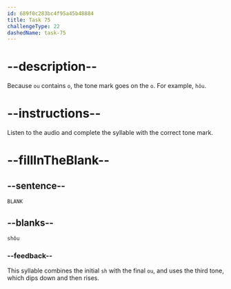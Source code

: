 ```yaml
---
id: 689f0c283bc4f95a45b48884
title: Task 75
challengeType: 22
dashedName: task-75
---
```


<!-- (Audio) A: shǒu -->

# --description--

Because `ou` contains `o`, the tone mark goes on the `o`. For example, `hǒu`.

# --instructions--

Listen to the audio and complete the syllable with the correct tone mark.

# --fillInTheBlank--

## --sentence--

`BLANK`

## --blanks--

`shǒu`

### --feedback--

This syllable combines the initial `sh` with the final `ou`, and uses the third tone, which dips down and then rises.
